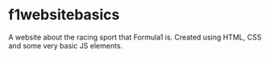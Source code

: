 # f1websitebasics
A website about the racing sport that Formula1 is. Created using HTML, CSS and some very basic JS elements.
